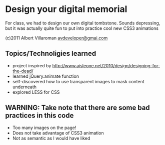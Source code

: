 # Design your digital memorial
For class, we had to design our own digital tombstone. Sounds depressing, but it was actually quite fun to put into practice cool new CSS3 animations

(c)2011 Albert Villaroman <avdeveloper@gmai.com>

## Topics/Technoligies learned
* project inspired by <http://www.aisleone.net/2010/design/designing-for-the-dead/>
* learned jQuery.animate function
* self-discovered how to use transparent images to mask content underneath
* explored LESS for CSS

## WARNING: Take note that there are some bad practices in this code
* Too many images on the page!
* Does not take advantage of CSS3 animation
* Not as semantic as I would have liked
